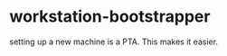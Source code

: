 workstation-bootstrapper
========================

setting up a new machine is a PTA. This makes it easier.